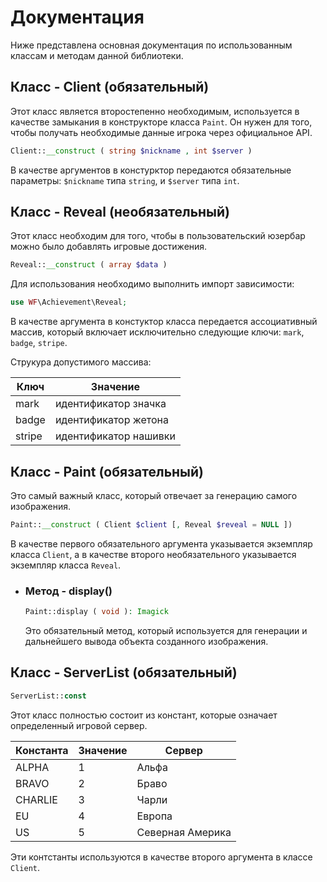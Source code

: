 # Документация

Ниже представлена основная документация по использованным классам и методам данной библиотеки.

## Класс - Client (обязательный)

Этот класс является второстепенно необходимым, используется в качестве замыкания в конструкторе класса `Paint`. Он нужен для того, чтобы получать необходимые данные игрока через официальное API.
```php
Client::__construct ( string $nickname , int $server )
```
В качестве аргументов в констурктор передаются обязательные параметры: `$nickname` типа `string`, и `$server` типа `int`.

## Класс - Reveal (необязательный)

Этот класс необходим для того, чтобы в пользовательский юзербар можно было добавлять игровые достижения. 

```php
Reveal::__construct ( array $data )
```

Для использования необходимо выполнить импорт зависимости:
```php
use WF\Achievement\Reveal;
```

В качестве аргумента в констуктор класса передается ассоциативный массив, который включает исключительно следующие ключи: `mark`, `badge`, `stripe`.


Струкура допустимого массива:

| Ключ          | Значение              |
| ------------- | ----------------------|
| mark          | идентификатор значка  |
| badge         | идентификатор жетона  |
| stripe        | идентификатор нашивки |

## Класс - Paint (обязательный)
Это самый важный класс, который отвечает за генерацию самого изображения.
```php
Paint::__construct ( Client $client [, Reveal $reveal = NULL ])
```
В качестве первого обязательного аргумента указывается экземпляр класса `Client`, а в качестве второго необязательного указывается экземпляр класса `Reveal`. 
* ### Метод - display()
  ```php
  Paint::display ( void ): Imagick 
  ```
  Это обязательный метод, который используется для генерации и дальнейшего вывода объекта созданного изображения.

## Класс - ServerList  (обязательный)
```php
ServerList::const
```
Этот класс полностью состоит из констант, которые означает определенный игровой сервер. 

| Константа | Значение | Сервер           |
| --------- | -------- | ---------------- | 
| ALPHA     | 1        | Альфа            |
| BRAVO     | 2        | Браво            |
| CHARLIE   | 3        | Чарли            |
| EU        | 4        | Европа           |
| US        | 5        | Северная Америка |

Эти контстанты используются в качестве второго аргумента в классе `Client`.
